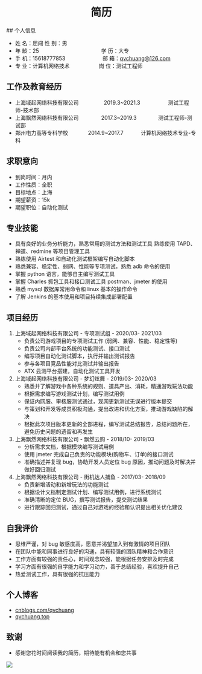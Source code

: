  <center>
     <h1>简历</h1>
 </center>
## 个人信息 

* 姓 名：屈闯                                         性 别：男
* 年 龄：25   &emsp;&emsp;&emsp;&emsp;&emsp;&emsp;&emsp;&emsp;&emsp;&emsp;&emsp;&ensp;学 历：大专 
* 手 机：15618777853 &emsp;&emsp;&emsp;&emsp;&emsp;&emsp;&ensp;  邮 箱：qvchuang@126.com    
* 专 业：计算机网络技术    &emsp;&emsp;&emsp;&emsp;&emsp; 岗 位：测试工程师

## 工作及教育经历

* 上海域起网络科技有限公司   &ensp;&emsp;&emsp;&emsp;&emsp;2019.3~2021.3&emsp;&emsp;&emsp;&emsp;&emsp; 测试工程师-技术部       
* 上海飘然网络科技有限公司     &emsp;&emsp;&emsp;&emsp;2017.3~2019.3     &emsp;&emsp;&ensp;&emsp; 测试工程师-测试部         
* 郑州电力高等专科学校              &emsp;&emsp;&emsp;&ensp;2014.9~2017.7        &emsp;&emsp;&emsp;计算机网络技术专业-专科  

## 求职意向

- 到岗时间：月内  
- 工作性质：全职  
- 目标地点：上海  
- 期望薪资：15k  
- 期望职位：自动化测试

## 专业技能

- 具有良好的业务分析能力，熟悉常用的测试方法和测试工具  熟练使用 TAPD、禅道、redmine 等项目管理工具
- 熟练使用 Airtest 和自动化测试框架编写自动化脚本  
- 熟悉兼容、稳定性、弱网、性能等专项测试，熟悉 adb 命令的使用  
- 掌握 python 语言，能够自主编写测试工具  
- 掌握 Charles 抓包工具和接口测试工具 postman、jmeter 的使用  
- 熟悉 mysql 数据库常用命令和 linux 基本的操作命令  
- 了解 Jenkins 的基本使用和项目持续集成部署配置

## 项目经历

1. 上海域起网络科技有限公司 - 专项测试组 - 2020/03- 2021/03 
    * 负责公司游戏项目的专项测试工作 (弱网、兼容、性能、稳定性等)  
    * 负责公司内部平台系统的功能测试、接口测试  
    * 编写项目自动化测试脚本，执行并输出测试报告  
    * 参与各项目竞品性能对比测试并输出报告  
    * ATX 云测平台搭建，自动化测试工具开发
2. 上海域起网络科技有限公司 - 梦幻炫舞 - 2019/03- 2020/03 
    * 熟悉并了解游戏中各种系统的规则、道具产出、消耗，精通游戏玩法功能  
    * 根据需求编写游戏测试计划，编写测试用例  
    * 保证内网服、审核服测试通过，现网更新测试无误进行版本提交  
    * 与策划和开发等成员积极沟通，提出改进和优化方案，推动游戏缺陷的解决  
    * 根据此次项目版本更新的全部进程，编写测试总结报告，总结问题所在，避免历史问题的遗留和再发生
3. 上海飘然网络科技有限公司 - 飘然云购 - 2018/10- 2019/03 
    * 分析需求文档，根据模块编写测试用例  
    * 使用 jmeter 完成自己负责的功能模块(购物车、订单)的接口测试  
    * 准确描述并复现 bug，协助开发人员定位 bug 原因，推动问题及时解决并做好回归测试
4. 上海飘然网络科技有限公司 - 街机达人捕鱼 - 2017/03- 2018/09
    * 负责新增活动和新增玩法的功能测试  
    * 根据设计文档制定测试计划、编写测试用例，进行系统测试  
    * 准确清晰的定位 BUG，撰写测试报告，提交测试结果  
    * 进行跟踪回归测试，通过自己对游戏的经验和认识提出相关优化建议

## 自我评价

- 思维严谨，对 bug 敏感度高，愿意并渴望加入到有激情的项目团队
- 在团队中能和同事进行良好的沟通，具有较强的团队精神和合作意识  
- 工作方面有较强的责任心，时间观念较强，能根据任务安排及时完成  
- 学习方面有很强的自学能力和学习动力，善于总结经验，喜欢提升自己  
- 热爱测试工作，具有很强的抗压能力

## 个人博客

- [cnblogs.com/qvchuang](cnblogs.com/qvchuang)
- [qvchuang.top](qvchuang.top)

## 致谢

- 感谢您花时间阅读我的简历，期待能有机会和您共事

![](https://camo.githubusercontent.com/6a0f76c7f114b2c8300ca379673520e5a898a0241ab216074dd7368354038abe/68747470733a2f2f692e696d6775722e636f6d2f6b644b686778362e676966)



